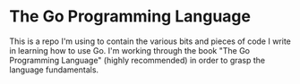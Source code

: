 # The Go Programming Language

This is a repo I'm using to contain the various bits and pieces of code I write in learning how to use Go. I'm working through the book "The Go Programming Language" (highly recommended) in order to grasp the language fundamentals.
